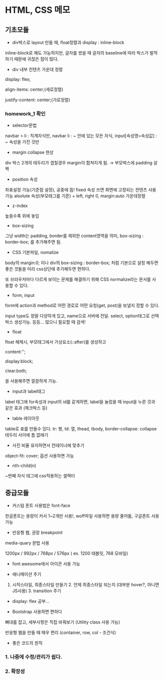# HTML, CSS 메모

## 기초모듈

- div박스로 layout 만들 때, float정렬과 display : inline-block

inline-block로 해도 가능하지만, 글자를 썼을 때 글자의 baseline에 따라 박스가 발작하기 때문에 귀찮은 점이 많다.

- div 내부 컨텐츠 가운데 정렬

display: flex;

align-items: center;(세로정렬)

justify-content: center;(가로정렬)

### homework_1 확인

- selector문법

navbar > li : 직계자식만, navbar li : ~ 안에 있는 모든 자식, input[속성명=속성값] : ~ 속성을 가진 것만

- margin collapse 현상

div 박스 2개의 테두리가 겹칠경우 margin이 합쳐지게 됨. → 부모박스에 padding 살짝

- position 속성

좌표설정 가능(기준점 설정), 공중에 뜸! fixed 속성 쓰면 화면에 고정되는 컨텐츠 사용 가능 alsolute 속성(부모태그를 기준) + left, right 0, margin:auto 가운데정렬

- z-index

높을수록 위에 놓임

- box-sizing

그냥 width는 padding, border를 제외한 content영역을 의미, box-sizing : border-box; 를 추가해주면 됨.

- CSS 기본파일, nomalize

body의 margin:0; 이나 div의 box-sizing : border-box; 처럼 기본으로 설정 해두면 좋은 것들을 미리 css상단에 추가해두면 편하다.

또 브라우저마다 다르게 보이는 문제를 해결하기 위해 CSS normalize라는 문서를 사용할 수 있다.

- form, input

form에 action과 method로 어떤 경로로 어떤 요청(get, post)을 보낼지 정할 수 있다.

input type도 정말 다양하게 있고, name으로 서버에 전달. select, option태그로 선택박스 생성가능. 등등... 많으니 필요할 때 검색!

- float

float 해제시, 부모태그에서 가상요소(::after)를 생성하고

content:'';

display:block;

clear:both;

을 사용해주면 깔끔하게 가능.

- input과 label태그

label 태그에 for속성과 input의 id를 같게하면, label을 눌렀을 때 input을 누른 것과 같은 효과 (체크박스 등)

- table 레이아웃

table로 표를 만들수 있다. tr: 행, td: 열, thead, tbody, border-collapse: collapse 테두리 사이에 틈 없애기

- 사진 비율 유지하면서 컨테이너에 맞추기

object-fit: cover; 옵션 사용하면 가능

- nth-child(n)

~번째 자식 태그에 css적용하는 셀렉터

## 중급모듈

- 커스텀 폰트 사용법은 font-face

한글폰트는 용량이 커서 1~2개만 사용!, woff파일 사용하면 용량 줄어듦, 구글폰트 사용 가능

- 반응형 웹, 권장 breakpoint

media-quary 문법 사용

1200px / 992px / 768px / 576px ( ex. 1200 태블릿, 768 모바일)

- font awesome에서 아이콘 사용 가능

- 애니메이션 주기

1. 시작스타일, 최종스타일 만들기 2. 언제 최종스타일 되는지 (대부분 hover?, 아니면 JS사용) 3. transition 주기

- display: flex 공부...

- Bootstrap 사용하면 편하다

뼈대를 잡고, 세부사항은 직접 바꿔보기 (Utility class 사용 가능)

반응형 웹을 만들 때 매우 편리 (container, row, col - 조건식)

- 좋은 코드의 원칙

### 1. 나중에 수정/관리가 쉽다.

### 2. 확장성
